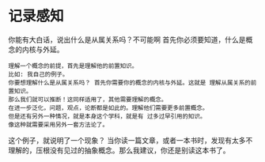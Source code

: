 # 记录感知

你能有大白话，说出什么是从属关系吗？不可能啊 首先你必须要知道，什么是概念的内核与外延。





```
理解一个概念的前提，首先是理解他的前置知识。
比如: 我自己的例子。
你要想理解什么是从属关系吗？ 首先你需要你的概念的内核与外延。这就是 理解从属关系的前置知识。
那么我们就可以推断！这同样适用了，其他需要理解的概念。
在进一步泛化，问题，观点，论断都是如此的。理解他们需要更多前置概念。
但是还有另外一种情况，就是本身这个学科，就是有 过多过早引用的知识。
像这种就需要采用另外一套方法论了。
```





这个例子，就说明了一个现象？
当你读一篇文章，或者一本书时，发现有太多不理解的，压根没有见过的抽象概念。那么我建议，你还是别读这本书了。
